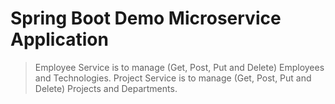 # Spring Boot Demo Microservice Application

>Employee Service is to manage (Get, Post, Put and Delete) Employees and Technologies.
>Project Service is to manage (Get, Post, Put and Delete) Projects and Departments.
